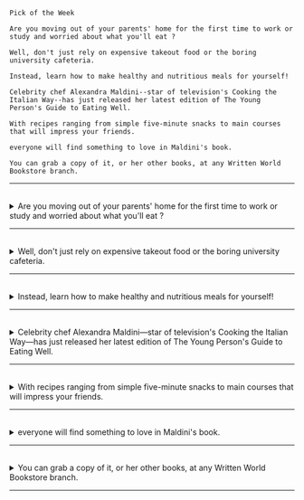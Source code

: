 ```
Pick of the Week

Are you moving out of your parents' home for the first time to work or study and worried about what you'll eat ?

Well, don't just rely on expensive takeout food or the boring university cafeteria.

Instead, learn how to make healthy and nutritious meals for yourself!

Celebrity chef Alexandra Maldini--star of television's Cooking the Italian Way--has just released her latest edition of The Young Person's Guide to Eating Well.

With recipes ranging from simple five-minute snacks to main courses that will impress your friends.

everyone will find something to love in Maldini's book. 

You can grab a copy of it, or her other books, at any Written World Bookstore branch.
```

---
<br>

<details>
  <summary>
    Are you moving out of your parents' home for the first time to work or study and worried about what you'll eat ?
  </summary>

  - 句型 : be動詞 + 主詞 + ... ?
 
  - 主要子句 : Are you moving out of your parents' home for the first time to work or study
    - 主詞 : you 代詞，指的是主語 "You"，即第二人稱單數。
    - 動詞 ⇒ are moving out of，作為一個整體表示現在正在進行的動作，即離開或搬離。
      - are 動詞，表示現在進行時態。
      - moving 動詞 move 的現在分詞形式，表示行動或搬遷。
      - out 副詞，表示移動到外面或離開。
      - of 介詞，表示來自或離開某處。 
    - 修飾語 "for the first time" 这是一个时间副词，用来说明动作发生的时间。
    - 修飾語 "to work or study" 这是一個目的副詞，说明为什么离开父母的家。

  - 對等子句 : and (you) worried about what you'll eat
    - 主詞 : you，因為跟主要子句重複，所以省略。
    - 動詞 ⇒ worried about
      - worried 形容詞，表示擔心的或擔心的人。
      - about 介詞，表示關於。
    - 受詞 ⇒ what you'll eat，疑問詞所引導的間接問句是名詞子句，所以 what you'll eat 可以視為名詞當受詞使用。
      - what 代詞，表示某事物或某事情。
      - you'll 縮寫，表示 "you will"（你將）的縮寫形式。
      - eat 動詞，表示吃飯或進食。

  > 這個句子是一個問句，詢問的是正在第一次搬出父母家去工作或學習的人是否擔心自己將吃什麼。
</details>

---
<br>

<details>
  <summary>
    Well, don't just rely on expensive takeout food or the boring university cafeteria.
  </summary>

  - Well 副詞，用來引入一個說話或建議。
  - 主部：省略了主語 "you"。 ⇒  祈使句
  - 述部：don't just rely on expensive takeout food or the boring university cafeteria.（不要僅僅依賴昂貴的外賣食物或無聊的大學餐廳。）
    - 動詞 ⇒ "don't just rely on"，其中 "don't" 是否定的助動詞，"just rely on" 是動詞。整個動詞短語表示建議不要僅僅依賴某些事物。
      - don't 縮寫，表示 "do not"（不要）的縮寫形式。
      - just 副詞，表示僅僅或只是。
      - "rely on" 表示依賴，信任。
      - rely 動詞，表示依賴或信任。
      - on 介詞，表示依賴或基於。
    - 受詞 ⇒ "expensive takeout food or the boring university cafeteria"。這是整個動詞 "rely on" 的受詞，表示不應該僅僅依賴昂貴的外賣食物或乏味的大學餐廳。
      - expensive 形容詞，表示昂貴的。
      - takeout 名詞，表示外賣食物。
      - food 名詞，表示食物。
      - or 連詞，表示選擇。
      - the 定冠詞，表示特定的。
      - boring 形容詞，表示無聊的。
      - university 名詞，表示大學。
      - cafeteria 名詞，表示餐廳或自助餐廳。

  > 這個句子是一種建議或提醒，告訴對方不要只依賴昂貴的外賣食物或無聊的大學餐廳，暗示了有更多選擇的可能性。
</details>

---
<br>

<details>
  <summary>
    Instead, learn how to make healthy and nutritious meals for yourself!
  </summary>

  - Instead 副詞，表示替代或改為。
  - 主部：省略了主語 "you"。 ⇒  祈使句
  - 述部：learn how to make healthy and nutritious meals for yourself!（學習如何為自己做健康和營養的食物！）
    - 動詞 ⇒ "learn"，表示動作是學習。
    - 受詞 ⇒ "how to make healthy and nutritious meals for yourself"，這是 "learn" 的受詞。這個受詞是由疑問詞 "how" 引導的不定詞片語，起到名詞的作用。整個片語表示學習的具體內容，即如何製作健康營養的餐點。
      - how 副詞，用於引導問句或表示方法。
      - to 不定詞標誌，表示動作的目的或意圖。
      - make 動詞，表示製作或做。
      - healthy 形容詞，表示健康的。
      - and 連詞，表示並列。
      - nutritious 形容詞，表示營養的。
      - meals 名詞，表示食物或餐點。
      - for 介詞，表示目的。
      - yourself 代詞，表示自己。

  > 這個句子是一個建議或命令，告訴 "你" 不要依賴外賣或大學餐廳，而是要學習如何為自己做健康和營養的食物。
</details>

---
<br>

<details>
  <summary>
    Celebrity chef Alexandra Maldini—star of television's Cooking the Italian Way—has just released her latest edition of The Young Person's Guide to Eating Well.
  </summary>

  - 主部：Celebrity chef Alexandra Maldini star of television's Cooking the Italian Way（名人廚師亞歷山卓·馬爾迪尼——電視節目《Cooking the Italian Way》的主持人）
    - Celebrity 名詞，表示名人或名聞遐邇的人。
    - chef 名詞，表示廚師。
    - Alexandra 人名，指亞歷山卓。
    - Maldini 人名，指馬爾迪尼。
    - 同位語  ⇒  star of television's Cooking the Italian Way
      - star 名詞，表示明星。
      - of 介詞，表示屬於或來自。
      - television's 形容詞，表示電視的，屬於電視的。
      - Cooking 名詞，表示烹飪。
      - the 定冠詞，表示特定的。
      - Italian 形容詞，表示意大利的。
      - Way 名詞，表示方式或方法。

  - 述部：has just released her latest edition of The Young Person's Guide to Eating Well.（剛剛發布了她的最新版本《年輕人的健康飲食指南》。）
    - 動詞 ⇒ "has just released"，動作的完成，表示剛剛釋出或發布。
      - has 動詞，表示現在完成時態。
      - just 副詞，表示剛剛或剛才。
      - released 動詞 release 的過去分詞，表示發布或釋放。
    - 受詞 ⇒ "her latest edition of The Young Person's Guide to Eating Well"，這是動詞 "has just released" 的受詞，表示被釋出的物品。
      - her 代名詞，表示她的。
      - latest 形容詞，表示最新的。
      - edition 名詞，表示版本。
      - The 定冠詞，表示特定的。
      - Young 形容詞，表示年輕的。
      - Person's 名詞，表示人的。
      - Guide 名詞，表示指南。
      - to 介詞，表示對某事的指南。
      - Eating 名詞，表示進食或飲食。
      - Well 副詞，表示健康地或良好地。

  > 這個句子介紹了名人廚師亞歷山卓·馬爾迪尼，她是電視節目《Cooking the Italian Way》的主持人，並且剛剛發布了她的最新版本《年輕人的健康飲食指南》。
</details>

---
<br>

<details>
  <summary>
    With recipes ranging from simple five-minute snacks to main courses that will impress your friends. 
  </summary>

  - 這是一個簡化的句子，缺少主詞和完整的動詞，這是允許的，因為它是一個廣告或標題風格的表達方式。

  - With 介詞，表示伴隨或帶有。
  
  - 現在分詞修飾名詞 ⇒ "ranging from simple five-minute snacks to main courses" 是一個用來修飾 "recipes" 的片語，它描述了食譜的範圍。
    - recipes 名詞，表示食譜或烹飪方法。
    - ranging 動詞 **range** 的現在分詞形式，表示範圍從...到...。
    - from 介詞，表示起始點。
    - simple 形容詞，表示簡單的。
    - five-minute 形容詞，表示五分鐘的。
    - snacks 名詞，表示小吃。
    - to 介詞，表示到達或達到。
    - main 形容詞，表示主要的。
    - courses 名詞，表示課程或一道菜。

  - 形容詞子句 ⇒ "that will impress your friends" 是一個關係代名詞子句，修飾 "main courses"，提供了這些主菜的特點，即它們會給你的朋友留下深刻印象。
    - that 關係代詞，引導定語從句。
    - will 助動詞，表示未來時態。
    - impress 動詞，表示給人留下深刻印象。
    - your 代詞，表示你的。
    - friends 名詞，表示朋友。

  > 這個句子描述了書中包含的食譜範圍，從簡單的小吃到能給朋友留下深刻印象的主菜。
</details>

---
<br>


<details>
  <summary>
    everyone will find something to love in Maldini's book. 
  </summary>

  - 主部：everyone（每個人）
    - everyone 代詞，表示每個人。
 
  - 述部：will find something to love in Maldini's book.（將在馬爾迪尼的書中找到喜愛的內容。）
    - 動詞 ⇒ "will find" 表示未來的發現行為。
      - will 助動詞，表示未來時態。
      - find 動詞，表示找到或發現。
    - 受詞 ⇒ "something to love" 強調每個人都能在書中找到令他們喜愛的東西。
      - something 代詞，表示某事或某物。
      - to 不定詞標誌，表示目的或意圖。
      - love 動詞，表示喜愛。
    - 地方副詞 ⇒ "in Maldini's book" 表示這些喜愛的事物是在 Maldini 的書中。
      - in 介詞，表示在。
      - Maldini's 形容詞，表示馬爾迪尼的。
      - book 名詞，表示書。

  > 這個句子表示每個人都會在馬爾迪尼的書中找到一些他們喜愛的內容。主部是 "everyone"，而述部描述了他們將會找到的事情。這句話強調了書中的內容將能夠滿足每個人的喜好。
</details>

---
<br>

<details>
  <summary>
    You can grab a copy of it, or her other books, at any Written World Bookstore branch.
  </summary>

  - 主部：You 代詞，表示你。
  - 述部：can grab a copy of it, or her other books, at any Written World Bookstore branch.（可以在任何Written World Bookstore分店獲得一本書的拷貝，或者她的其他書。）
    - 動詞 ⇒ "can grab" 表示能力或選擇。
      - can 助動詞，表示能夠。
      - grab 動詞，表示抓住或拿取。
    - 受詞 ⇒ "a copy of it, or her other books" 是受詞，表示你可以取得的物品。
      - a 冠詞，表示一個。
      - copy 名詞，表示副本或拷貝。
      - of 介詞，表示屬於。
      - it 代詞，表示它。
      - or 連詞，表示選擇。
      - her 代詞，表示她的。
      - other 形容詞，表示其他的。
      - books 名詞，表示書籍。
    - 地方副詞 ⇒ "at any Written World Bookstore branch" 是地方副詞片語，指明動作發生的地點。
      - at 介詞，表示在。
      - any 形容詞，表示任何。
      - Written 形容詞，表示書寫的。
      - World 名詞，表示世界。
      - Bookstore 名詞，表示書店。
      - branch 名詞，表示分支或分店。

  > 這個句子提供了購書的方式，指出你可以在任何Written World Bookstore分店獲得亞歷山卓·馬爾迪尼的書或其他書籍的拷貝。
</details>

---
<br>
